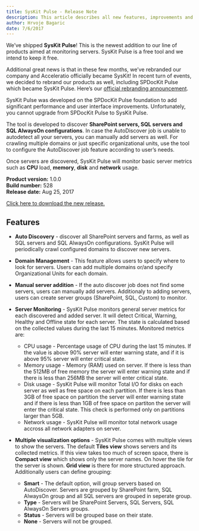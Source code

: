 ```yaml
---
title: SysKit Pulse - Release Note
description: This article describes all new features, improvements and bug fixes delivered in SysKit Pulse.
author: Hrvoje Bagaric
date: 7/6/2017
---
```


We’ve shipped __SysKit Pulse__! This is the newest addition to our line of products aimed at monitoring servers. SysKit Pulse is a free tool and we intend to keep it free.

Additional great news is that in these few months, we’ve rebranded our company and Acceleratio officially became SysKit! In recent turn of events, we decided to rebrand our products as well, including SPDocKit Pulse which became SysKit Pulse. Here’s our [official rebranding announcement](https://www.syskit.com/blog/rebranding-announcement-syskit).

SysKit Pulse was developed on the SPDocKit Pulse foundation to add significant performance and user interface improvements. Unfortunately, you cannot upgrade from SPDocKit Pulse to SysKit Pulse.

The tool is developed to discover __SharePoint servers, SQL servers and SQL AlwaysOn configurations__. In case the AutoDiscover job is unable to autodetect all your servers, you can manually add servers as well. For crawling multiple domains or just specific organizational units, use the tool to configure the AutoDiscover job feature according to user’s needs.

Once servers are discovered, SysKit Pulse will monitor basic server metrics such as __CPU__ load, __memory__, __disk__ and __network__ usage. 

__Product version:__ 1.0.0  
__Build number:__   528    
__Release date:__ Aug 25, 2017  


[Click here to download the new release.](https://www.syskit.com/products/pulse#download/)

## Features 

* __Auto Discovery__ - discover all SharePoint servers and farms, as well as SQL servers and SQL AlwaysOn configurations. SysKit Pulse will periodically crawl configured domains to discover new servers.

* __Domain Management__ - This feature allows users to specify where to look for servers. Users can add multiple domains or/and specify Organizational Units for each domain.

* __Manual server addition__ - If the auto discover job does not find some servers, users can manually add servers. Additionaly to adding servers, users can create server groups (SharePoint, SQL, Custom) to monitor.

* __Server Monitoring__ - SysKit Pulse monitors general server metrics for each discovered and added server. It will detect Critical, Warning, Healthy and Offline state for each server. The state is calculated based on the collected values during the last 15 minutes.
Monitored metrics are:
  * CPU usage - Percentage usage of CPU during the last 15 minutes. If the value is above 90% server will enter warning state, and if it is above 95% server will enter critical state.
  * Memory usage - Memory (RAM) used on server. If there is less than the 512MB of free memory the server will enter warning state and if there is less than 256MB the server will enter critical state.
  * Disk usage - SysKit Pulse will monitor Total I/O for disks on each server as well as free space on each partition. If there is less than 3GB of free space on partition the server will enter warning state and if there is less than 1GB of free space on partiton the server will enter the critical state. This check is performed only on partitions larger than 5GB.
  * Network usage - SysKit Pulse will monitor total network usage accross all network adapters on server.

* __Multiple visualization options__ - SysKit Pulse comes with multiple views to show the servers. The default __Tiles view__ shows servers and its collected metrics. If this view takes too much of screen space, there is __Compact view__ which shows only the server names. On hover the tile for the server is shown. __Grid view__ is there for more structured approach.
Additionally users can define grouping: 
  * __Smart__ - The default option, will group servers based on AutoDiscover. Servers are grouped by SharePoint farm, SQL AlwaysOn group and all SQL servers are grouped in seperate group.
  * __Type__ - Servers will be SharePoint Servers, SQL Servers, SQL AlwaysOn Servers groups.
  * __Status__ - Servers will be grouped base on their state.
  * __None__ - Servers will not be grouped.

